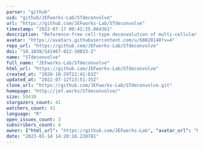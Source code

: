 ```yaml
---
parser: "github"
uid: "github/JEFworks-Lab/STdeconvolve"
url: "https://github.com/JEFworks-Lab/STdeconvolve"
timestamp: "2022-07-17 00:41:25.064361"
description: "Reference-free cell-type deconvolution of multi-cellular spatially resolved transcriptomics data"
avatar: "https://avatars.githubusercontent.com/u/68028140?v=4"
repo_url: "https://github.com/JEFworks-Lab/STdeconvolve"
doi: "10.1038/S41467-022-30033-Z"
name: "STdeconvolve"
full_name: "JEFworks-Lab/STdeconvolve"
html_url: "https://github.com/JEFworks-Lab/STdeconvolve"
created_at: "2020-10-29T22:41:03Z"
updated_at: "2022-07-12T13:51:35Z"
clone_url: "https://github.com/JEFworks-Lab/STdeconvolve.git"
homepage: "http://jef.works/STdeconvolve/"
size: 59410
stargazers_count: 41
watchers_count: 41
language: "R"
open_issues_count: 3
subscribers_count: 4
owner: {"html_url": "https://github.com/JEFworks-Lab", "avatar_url": "https://avatars.githubusercontent.com/u/68028140?v=4", "login": "JEFworks-Lab", "type": "Organization"}
date: "2023-01-14 14:20:16.228781"
---
```

